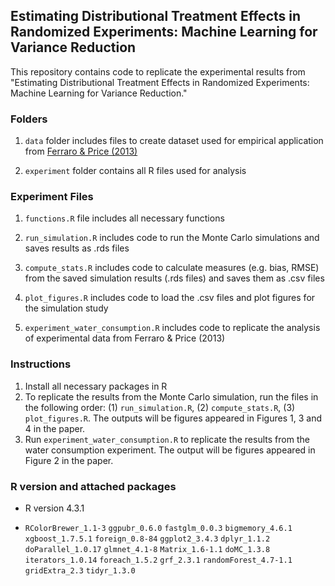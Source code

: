
## Estimating Distributional Treatment Effects in Randomized Experiments: Machine Learning for Variance Reduction
This repository contains code to replicate the experimental results from "Estimating Distributional Treatment Effects in Randomized Experiments: Machine Learning for Variance Reduction."

### Folders 

1. `data` folder includes files to create dataset used for empirical application from [Ferraro & Price (2013)](https://direct.mit.edu/rest/article-abstract/95/1/64/58053/Using-Nonpecuniary-Strategies-to-Influence)

2. `experiment` folder contains all R files used for analysis

### Experiment Files 

1. `functions.R` file includes all necessary functions

2. `run_simulation.R` includes code to run the Monte Carlo simulations and saves results as .rds files

3. `compute_stats.R` includes code to calculate measures (e.g. bias, RMSE) from the saved simulation results (.rds files) and saves them as .csv files

4. `plot_figures.R` includes code to load the .csv files and plot figures for the simulation study

3. `experiment_water_consumption.R` includes code to replicate the analysis of experimental data from Ferraro & Price (2013)

### Instructions

1.  Install all necessary packages in R
2.  To replicate the results from the
    Monte Carlo simulation, run the files in the following order: (1) `run_simulation.R`, (2) `compute_stats.R`, (3) `plot_figures.R`. The outputs will be figures appeared in Figures 1, 3 and 4 in the paper. 
3.  Run `experiment_water_consumption.R` to replicate the results from the water consumption experiment. The output will be figures appeared in
    Figure 2 in the paper.
    
### R version and attached packages
- R version 4.3.1

- `RColorBrewer_1.1-3` `ggpubr_0.6.0`       `fastglm_0.0.3`      `bigmemory_4.6.1`    `xgboost_1.7.5.1`    `foreign_0.8-84`     `ggplot2_3.4.3` `dplyr_1.1.2`  `doParallel_1.0.17`    `glmnet_4.1-8`         `Matrix_1.6-1.1`       `doMC_1.3.8`           `iterators_1.0.14`     `foreach_1.5.2`        `grf_2.3.1` `randomForest_4.7-1.1` `gridExtra_2.3`        `tidyr_1.3.0` 
